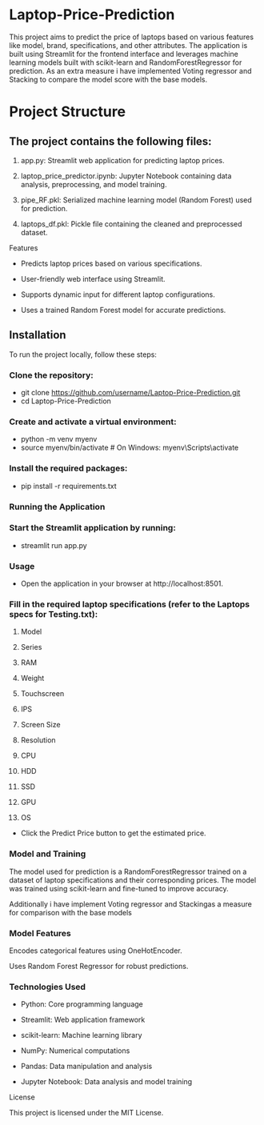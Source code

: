 # Laptop-Price-Prediction

This project aims to predict the price of laptops based on various features like model, brand, specifications, and other attributes. The application is built using Streamlit for the frontend interface and leverages machine learning models built with scikit-learn and RandomForestRegressor for prediction. As an extra measure i have implemented Voting regressor and Stacking to compare the model score with the base models.

# Project Structure

## The project contains the following files:

1. app.py: Streamlit web application for predicting laptop prices.

2. laptop_price_predictor.ipynb: Jupyter Notebook containing data analysis, preprocessing, and model training.

3. pipe_RF.pkl: Serialized machine learning model (Random Forest) used for prediction.

4. laptops_df.pkl: Pickle file containing the cleaned and preprocessed dataset.

Features

- Predicts laptop prices based on various specifications.

- User-friendly web interface using Streamlit.

- Supports dynamic input for different laptop configurations.

- Uses a trained Random Forest model for accurate predictions.

## Installation

To run the project locally, follow these steps:

### Clone the repository:

- git clone https://github.com/username/Laptop-Price-Prediction.git
- cd Laptop-Price-Prediction

### Create and activate a virtual environment:

- python -m venv myenv
- source myenv/bin/activate  # On Windows: myenv\Scripts\activate

### Install the required packages:

- pip install -r requirements.txt

### Running the Application
### Start the Streamlit application by running:

- streamlit run app.py

### Usage

- Open the application in your browser at http://localhost:8501.

### Fill in the required laptop specifications (refer to the Laptops specs for Testing.txt):

1. Model

2. Series

3. RAM

4. Weight

5. Touchscreen

6. IPS

7. Screen Size

8. Resolution

9. CPU

10. HDD

11. SSD

12. GPU

13. OS

- Click the Predict Price button to get the estimated price.

### Model and Training

The model used for prediction is a RandomForestRegressor trained on a dataset of laptop specifications and their corresponding prices. The model was trained using scikit-learn and fine-tuned to improve accuracy. 

Additionally i have implement Voting regressor and Stackingas a measure for comparison with the base models

### Model Features

Encodes categorical features using OneHotEncoder.

Uses Random Forest Regressor for robust predictions.

### Technologies Used

- Python: Core programming language

- Streamlit: Web application framework

- scikit-learn: Machine learning library

- NumPy: Numerical computations

- Pandas: Data manipulation and analysis

- Jupyter Notebook: Data analysis and model training

License

This project is licensed under the MIT License.
